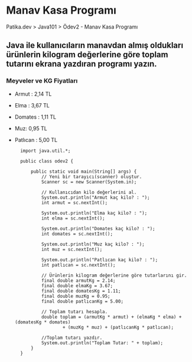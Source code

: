 # Manav Kasa Programı
Patika.dev > Java101 > Ödev2 - Manav Kasa Programı

## Java ile kullanıcıların manavdan almış oldukları ürünlerin kilogram değerlerine göre toplam tutarını ekrana yazdıran programı yazın.

### Meyveler ve KG Fiyatları
- Armut : 2,14 TL
- Elma : 3,67 TL
- Domates : 1,11 TL
- Muz: 0,95 TL
- Patlıcan : 5,00 TL

		import java.util.*;
		
		public class odev2 {

			public static void main(String[] args) {
				// Yeni bir tarayıcı(scanner) oluştur.
				Scanner sc = new Scanner(System.in);
		
				// Kullanıcıdan kilo değerlerini al.
				System.out.println("Armut kaç kilo? : ");
				int armut = sc.nextInt();
		
				System.out.println("Elma kaç kilo? : ");
				int elma = sc.nextInt();
		
				System.out.println("Domates kaç kilo? : ");
				int domates = sc.nextInt();
		
				System.out.println("Muz kaç kilo? : ");
				int muz = sc.nextInt();
		
				System.out.println("Patlıcan kaç kilo? : ");
				int patlıcan = sc.nextInt();
		
				// Ürünlerin kilogram değerlerine göre tutarlarını gir.
				final double armutKg = 2.14;
				final double elmaKg = 3.67;
				final double domatesKg = 1.11;
				final double muzKg = 0.95;
				final double patlıcanKg = 5.00;
		
				// Toplam tutarı hesapla.
				double toplam = (armutKg * armut) + (elmaKg * elma) + (domatesKg * domates)
						+ (muzKg * muz) + (patlıcanKg * patlıcan);
		
				//Toplam tutarı yazdır.
				System.out.println("Toplam Tutar: " + toplam);
			}
		}
